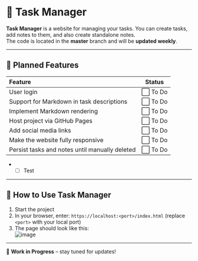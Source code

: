 # 📝 Task Manager

**Task Manager** is a website for managing your tasks. You can create tasks, add notes to them, and also create standalone notes.  
The code is located in the **master** branch and will be **updated weekly**.

---

## 🎯 Planned Features

| Feature | Status |
|:--------|:------:|
| User login | ⬜ To Do |
| Support for Markdown in task descriptions | ⬜ To Do |
| Implement Markdown rendering | ⬜ To Do |
| Host project via GitHub Pages | ⬜ To Do |
| Add social media links | ⬜ To Do |
| Make the website fully responsive | ⬜ To Do |
| Persist tasks and notes until manually deleted | ⬜ To Do |

+ - [ ] Test

---

## 🚀 How to Use Task Manager
1. Start the project
2. In your browser, enter: `https://localhost:<port>/index.html` (replace `<port>` with your local port)
3. The page should look like this:  
   ![image](https://github.com/user-attachments/assets/b2391ff5-ed11-4424-bf9b-a270f9d39671)

---

🚧 **Work in Progress** – stay tuned for updates!
